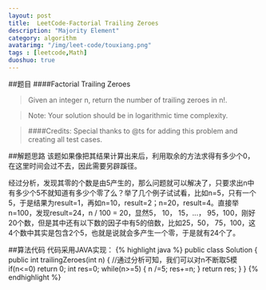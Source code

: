 ```yaml
---
layout: post
title:  LeetCode-Factorial Trailing Zeroes
description: "Majority Element"
category: algorithm
avatarimg: "/img/leet-code/touxiang.png"
tags : [leetcode,Math]
duoshuo: true
---
```

##题目
####Factorial Trailing Zeroes
>Given an integer n, return the number of trailing zeroes in n!.

>Note: Your solution should be in logarithmic time complexity.

>####Credits:
>Special thanks to @ts for adding this problem and creating all test cases.

<!-- more -->
	
##解题思路
该题如果像把其结果计算出来后，利用取余的方法求得有多少个0，在这里时间会过不去，因此需要另辟蹊径。

经过分析，发现其零的个数是由5产生的，那么问题就可以解决了，只要求出n中有多少个5不就知道有多少个零了么？举了几个例子试试看，比如n=5，只有一个5，于是结果为result=1，再如n=10，result=2；n=20，result=4。直接举n=100，发现result=24，n / 100 = 20，显然5， 10， 15，...， 95，100，刚好20个数，但是其中还有以下数的因子中有5的倍数，比如25，50， 75，100，这4个数中其实是包含2个5，也就是说就会多产生一个零，于是就有24个了。

##算法代码
代码采用JAVA实现：
{% highlight java %}
public class Solution {
    public int trailingZeroes(int n) {
        //通过分析可知，我们可以对n不断取5模
        if(n<=0)
        	return 0;
        int res=0;
        while(n>=5)
        {
        	n /=5;
        	res+=n;
        }
        return res;
    }
}
{% endhighlight %}






